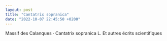 ```yaml
---
layout: post
title: "Cantatrix sopranica"
date: "2022-10-07 22:45:50 +0200"
---
```


Massif des Calanques · Cantatrix sopranica L. Et autres écrits scientifiques
